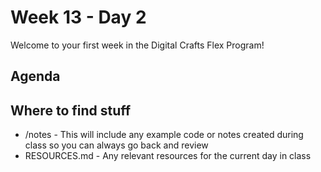 # Week 13 - Day 2

Welcome to your first week in the Digital Crafts Flex Program!

## Agenda



## Where to find stuff
- /notes - This will include any example code or notes created during class so you can always go back and review
- RESOURCES.md - Any relevant resources for the current day in class

